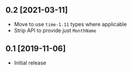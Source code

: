 0.2 [2021-03-11]
----------------

* Move to use `time-1.11` types where applicable
* Strip API to provide just `MonthName`

0.1 [2019-11-06]
----------------

* Initial release
